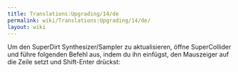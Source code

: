 ```yaml
---
title: Translations:Upgrading/14/de
permalink: wiki/Translations:Upgrading/14/de/
layout: wiki
---
```


Um den SuperDirt Synthesizer/Sampler zu aktualisieren, öffne
SuperCollider und führe folgenden Befehl aus, indem du ihn einfügst, den
Mauszeiger auf die Zeile setzt und Shift-Enter drückst:
